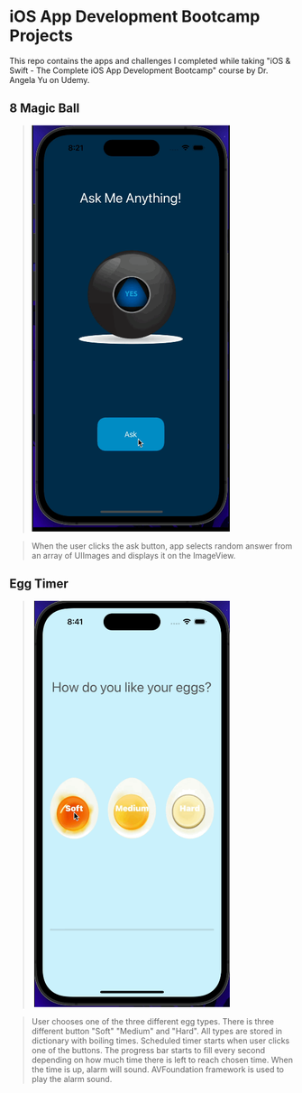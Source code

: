 # iOS App Development Bootcamp Projects

This repo contains the apps and challenges I completed while taking "iOS & Swift - The Complete iOS App Development Bootcamp" course by Dr. Angela Yu on Udemy.

## 8 Magic Ball

> ![](./img/8magicball.gif)

> When the user clicks the ask button, app selects random answer from an array of UIImages and displays it on the ImageView.

## Egg Timer

> ![](./img/eggtimer.gif)

> User chooses one of the three different egg types. There is three different button "Soft" "Medium" and "Hard". All types are stored in dictionary with boiling times. Scheduled timer starts when user clicks one of the buttons. The progress bar starts to fill every second depending on how much time there is left to reach chosen time. When the time is up, alarm will sound. AVFoundation framework is used to play the alarm sound.
